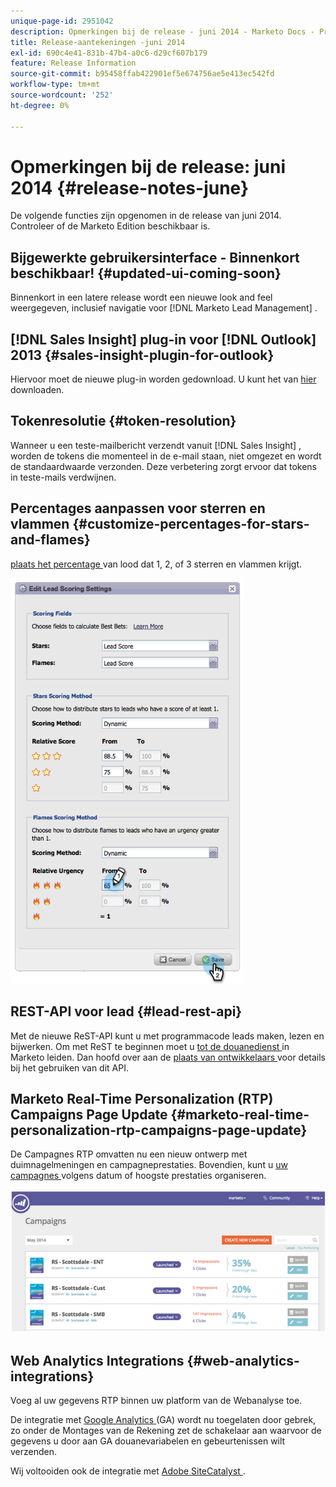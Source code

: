 ```yaml
---
unique-page-id: 2951042
description: Opmerkingen bij de release - juni 2014 - Marketo Docs - Productdocumentatie
title: Release-aantekeningen -juni 2014
exl-id: 690c4e41-831b-47b4-a0c6-d29cf607b179
feature: Release Information
source-git-commit: b95458ffab422901ef5e674756ae5e413ec542fd
workflow-type: tm+mt
source-wordcount: '252'
ht-degree: 0%

---
```


# Opmerkingen bij de release: juni 2014 {#release-notes-june}

De volgende functies zijn opgenomen in de release van juni 2014. Controleer of de Marketo Edition beschikbaar is.

## Bijgewerkte gebruikersinterface - Binnenkort beschikbaar! {#updated-ui-coming-soon}

Binnenkort in een latere release wordt een nieuwe look and feel weergegeven, inclusief navigatie voor [!DNL Marketo Lead Management] .

## [!DNL Sales Insight] plug-in voor [!DNL Outlook] 2013 {#sales-insight-plugin-for-outlook}

Hiervoor moet de nieuwe plug-in worden gedownload. U kunt het van [ hier ](/help/marketo/product-docs/marketo-sales-insight/msi-outlook-plugin/install-the-marketo-email-add-in-for-outlook-with-a-registration-code.md) downloaden.

## Tokenresolutie {#token-resolution}

Wanneer u een teste-mailbericht verzendt vanuit [!DNL Sales Insight] , worden de tokens die momenteel in de e-mail staan, niet omgezet en wordt de standaardwaarde verzonden. Deze verbetering zorgt ervoor dat tokens in teste-mails verdwijnen.

## Percentages aanpassen voor sterren en vlammen {#customize-percentages-for-stars-and-flames}

[ plaats het percentage ](/help/marketo/product-docs/marketo-sales-insight/msi-for-salesforce/features/stars-and-flames/customize-stars-and-flames.md) van lood dat 1, 2, of 3 sterren en vlammen krijgt.

![](assets/image2014-9-22-13-3a50-3a31.png)

## REST-API voor lead {#lead-rest-api}

Met de nieuwe ReST-API kunt u met programmacode leads maken, lezen en bijwerken. Om met ReST te beginnen moet u [ tot de douanedienst ](/help/marketo/product-docs/administration/additional-integrations/create-a-custom-service-for-use-with-rest-api.md) in Marketo leiden. Dan hoofd over aan de [ plaats van ontwikkelaars ](https://experienceleague.adobe.com/en/docs/marketo-developer/marketo/rest/rest-api) voor details bij het gebruiken van dit API.

## Marketo Real-Time Personalization (RTP) Campaigns Page Update {#marketo-real-time-personalization-rtp-campaigns-page-update}

De Campagnes RTP omvatten nu een nieuw ontwerp met duimnagelmeningen en campagneprestaties. Bovendien, kunt u [ uw campagnes ](/help/marketo/product-docs/web-personalization/working-with-web-campaigns/sort-web-campaigns-by-latest-or-top-performing.md) volgens datum of hoogste prestaties organiseren.

![](assets/image2014-9-22-13-3a50-3a57.png)

## Web Analytics Integrations {#web-analytics-integrations}

Voeg al uw gegevens RTP binnen uw platform van de Webanalyse toe.

De integratie met [ Google Analytics ](/help/marketo/product-docs/web-personalization/reporting-for-web-personalization/web-analytics-integrations/integrate-rtp-with-google-analytics.md) (GA) wordt nu toegelaten door gebrek, zo onder de Montages van de Rekening zet de schakelaar aan waarvoor de gegevens u door aan GA douanevariabelen en gebeurtenissen wilt verzenden.

Wij voltooiden ook de integratie met [ Adobe SiteCatalyst ](/help/marketo/product-docs/web-personalization/reporting-for-web-personalization/web-analytics-integrations/integrate-with-adobe-analytics.md).
